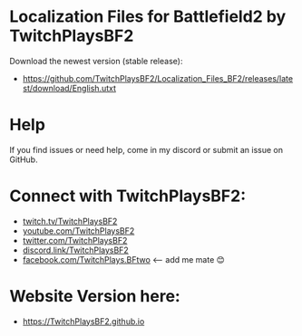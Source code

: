# Localization Files for Battlefield2 by TwitchPlaysBF2

Download the newest version (stable release): 
* https://github.com/TwitchPlaysBF2/Localization_Files_BF2/releases/latest/download/English.utxt

# Help

If you find issues or need help, come in my discord or submit an issue on GitHub.

# Connect with TwitchPlaysBF2:

 * [twitch.tv/TwitchPlaysBF2](https://Twitch.tv/TwitchPlaysBF2)
 * [youtube.com/TwitchPlaysBF2](https://www.youtube.com/channel/UCpdMQvwhDeUEKL7eYNJqK7Q)
 * [twitter.com/TwitchPlaysBF2](https://twitter.com/TwitchPlaysBF2)
 * [discord.link/TwitchPlaysBF2](https://discord.link/TwitchPlaysBF2)
 * [facebook.com/TwitchPlays.BFtwo](https://facebook.com/twitchplays.bftwo) <-- add me mate 😊

# Website Version here:
* https://TwitchPlaysBF2.github.io
